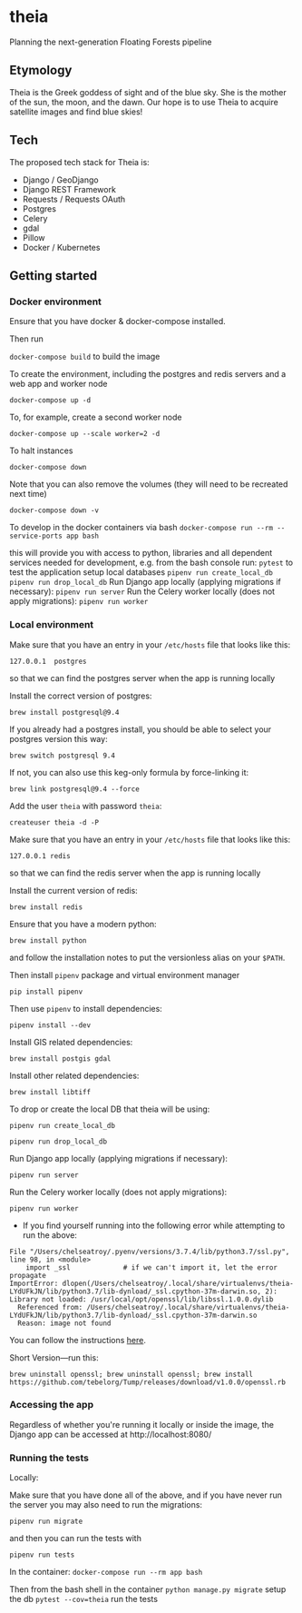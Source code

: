 # theia
Planning the next-generation Floating Forests pipeline

## Etymology

Theia is the Greek goddess of sight and of the blue sky. She is the mother of the sun, the moon, and the dawn. Our hope is to use Theia to acquire satellite images and find blue skies!

## Tech

The proposed tech stack for Theia is:

* Django / GeoDjango
* Django REST Framework
* Requests / Requests OAuth
* Postgres
* Celery
* gdal
* Pillow
* Docker / Kubernetes

## Getting started

### Docker environment

Ensure that you have docker & docker-compose installed.

Then run

`docker-compose build` to build the image

To create the environment, including the postgres and redis servers and a web app and worker node

`docker-compose up -d`

To, for example, create a second worker node

`docker-compose up --scale worker=2 -d`

To halt instances

`docker-compose down`

Note that you can also remove the volumes (they will need to be recreated next time)

`docker-compose down -v`

To develop in the docker containers via bash
`docker-compose run --rm --service-ports app bash`

this will provide you with access to python, libraries and all dependent services needed for development, e.g. from the bash console run:
`pytest` to test the application
setup local databases
`pipenv run create_local_db`
`pipenv run drop_local_db`
Run Django app locally (applying migrations if necessary):
`pipenv run server`
Run the Celery worker locally (does not apply migrations):
`pipenv run worker`

### Local environment

Make sure that you have an entry in your `/etc/hosts` file that looks like this:

`127.0.0.1  postgres`

so that we can find the postgres server when the app is running locally

Install the correct version of postgres:

`brew install postgresql@9.4`

If you already had a postgres install, you should be able to select your postgres version this way:

`brew switch postgresql 9.4`

If not, you can also use this keg-only formula by force-linking it:

`brew link postgresql@9.4 --force`

Add the user `theia` with password `theia`:

`createuser theia -d -P`

Make sure that you have an entry in your `/etc/hosts` file that looks like this:

`127.0.0.1 redis`

so that we can find the redis server when the app is running locally

Install the current version of redis:

`brew install redis`

Ensure that you have a modern python:

`brew install python`

and follow the installation notes to put the versionless alias on your `$PATH`.

Then install `pipenv` package and virtual environment manager

`pip install pipenv`

Then use `pipenv` to install dependencies:

`pipenv install --dev`

Install GIS related dependencies:

`brew install postgis gdal`

Install other related dependencies:

`brew install libtiff`


To drop or create the local DB that theia will be using:

`pipenv run create_local_db`

`pipenv run drop_local_db`

Run Django app locally (applying migrations if necessary):

`pipenv run server`

Run the Celery worker locally (does not apply migrations):

`pipenv run worker`

- If you find yourself running into the following error while attempting to run the above:

```
File "/Users/chelseatroy/.pyenv/versions/3.7.4/lib/python3.7/ssl.py", line 98, in <module>
    import _ssl             # if we can't import it, let the error propagate
ImportError: dlopen(/Users/chelseatroy/.local/share/virtualenvs/theia-LYdUFkJN/lib/python3.7/lib-dynload/_ssl.cpython-37m-darwin.so, 2): Library not loaded: /usr/local/opt/openssl/lib/libssl.1.0.0.dylib
  Referenced from: /Users/chelseatroy/.local/share/virtualenvs/theia-LYdUFkJN/lib/python3.7/lib-dynload/_ssl.cpython-37m-darwin.so
  Reason: image not found
```
You can follow the instructions [here](https://mithun.co/hacks/library-not-loaded-libcrypto-1-0-0-dylib-issue-in-mac/).

Short Version—run this:

```
brew uninstall openssl; brew uninstall openssl; brew install https://github.com/tebelorg/Tump/releases/download/v1.0.0/openssl.rb
```


### Accessing the app

Regardless of whether you're running it locally or inside the image, the Django app can be accessed at http://localhost:8080/

### Running the tests

Locally:

Make sure that you have done all of the above, and if you have never run the server you may also need to run the migrations:

`pipenv run migrate`

and then you can run the tests with

`pipenv run tests`

In the container:
`docker-compose run --rm app bash`

Then from the bash shell in the container
`python manage.py migrate` setup the db
`pytest --cov=theia` run the tests
